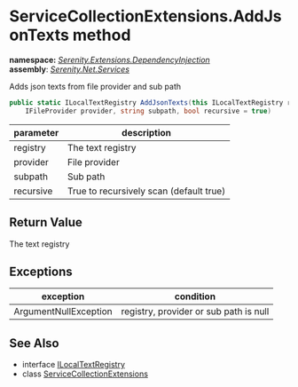 # ServiceCollectionExtensions.AddJsonTexts method
**namespace:** *[Serenity.Extensions.DependencyInjection](../../README.md#serenity.extensions.dependencyinjection-namespace)*   **assembly**: *[Serenity.Net.Services](../../README.md)*

Adds json texts from file provider and sub path

```csharp
public static ILocalTextRegistry AddJsonTexts(this ILocalTextRegistry registry, 
    IFileProvider provider, string subpath, bool recursive = true)
```

| parameter | description |
| --- | --- |
| registry | The text registry |
| provider | File provider |
| subpath | Sub path |
| recursive | True to recursively scan (default true) |

## Return Value

The text registry

## Exceptions

| exception | condition |
| --- | --- |
| ArgumentNullException | registry, provider or sub path is null |

## See Also

* interface [ILocalTextRegistry](../Serenity.Net.Core/../../Serenity.Abstractions/ILocalTextRegistry.md)
* class [ServiceCollectionExtensions](../ServiceCollectionExtensions.md)